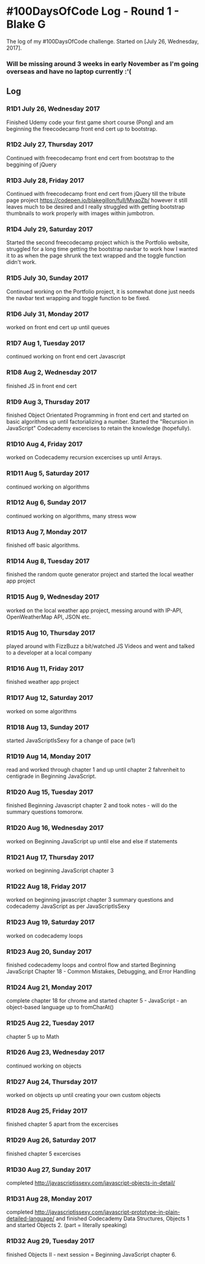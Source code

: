 # #100DaysOfCode Log - Round 1 - Blake G

The log of my #100DaysOfCode challenge. Started on [July 26, Wednesday, 2017].

### Will be missing around 3 weeks in early November as I'm going overseas and have no laptop currently :'(

## Log

### R1D1 July 26, Wednesday 2017
Finished Udemy code your first game short course (Pong) and am beginning the freecodecamp front end cert up to bootstrap.

### R1D2 July 27, Thursday 2017
Continued with freecodecamp front end cert from bootstrap to the beggining of jQuery

### R1D3 July 28, Friday 2017
Continued with freecodecamp front end cert from jQuery till the tribute page project https://codepen.io/blakegillon/full/MvaoZb/ however it still leaves much to be desired and I really struggled with getting bootstrap thumbnails to work properly with images within jumbotron.

### R1D4 July 29, Saturday 2017
Started the second freecodecamp project which is the Portfolio website, struggled for a long time getting the bootstrap navbar to work how I wanted it to as when the page shrunk the text wrapped and the toggle function didn't work.

### R1D5 July 30, Sunday 2017
Continued working on the Portfolio project, it is somewhat done just needs the navbar text wrapping and toggle function to be fixed.

### R1D6 July 31, Monday 2017
worked on front end cert up until queues

### R1D7 Aug 1, Tuesday 2017
continued working on front end cert Javascript

### R1D8 Aug 2, Wednesday 2017
finished JS in front end cert

### R1D9 Aug 3, Thursday 2017
finished Object Orientated Programming in front end cert and started on basic algorithms up until factorializing a number. Started the "Recursion in JavaScript" Codecademy excercises to retain the knowledge (hopefully).

### R1D10 Aug 4, Friday 2017
worked on Codecademy recursion excercises up until Arrays.

### R1D11 Aug 5, Saturday 2017
continued working on algorithms

### R1D12 Aug 6, Sunday 2017
continued working on algorithms, many stress wow

### R1D13 Aug 7, Monday 2017
finished off basic algorithms.

### R1D14 Aug 8, Tuesday 2017
finished the random quote generator project and started the local weather app project

### R1D15 Aug 9, Wednesday 2017
worked on the local weather app project, messing around with IP-API, OpenWeatherMap API, JSON etc.

### R1D15 Aug 10, Thursday 2017
played around with FizzBuzz a bit/watched JS Videos and went and talked to a developer at a local company

### R1D16 Aug 11, Friday 2017
finished weather app project 

### R1D17 Aug 12, Saturday 2017
worked on some algorithms

### R1D18 Aug 13, Sunday 2017
started JavaScriptIsSexy for a change of pace (w1)

### R1D19 Aug 14, Monday 2017
read and worked through chapter 1 and up until chapter 2 fahrenheit to centigrade in Beginning JavaScript.

### R1D20 Aug 15, Tuesday 2017
finished Beginning Javascript chapter 2 and took notes - will do the summary questions tomororw.

### R1D20 Aug 16, Wednesday 2017
worked on Beginning JavaScript up until else and else if statements

### R1D21 Aug 17, Thursday 2017
worked on beginning JavaScript chapter 3 

### R1D22 Aug 18, Friday 2017
worked on beginning javascript chapter 3 summary questions and codecademy JavaScript as per JavaScriptIsSexy

### R1D23 Aug 19, Saturday 2017
worked on codecademy loops

### R1D23 Aug 20, Sunday 2017
finished codecademy loops and control flow and started Beginning JavaScript Chapter 18 - Common Mistakes, Debugging, and Error Handling

### R1D24 Aug 21, Monday 2017
complete chapter 18 for chrome and started chapter 5 - JavaScript - an object-based language up to fromCharAt()

### R1D25 Aug 22, Tuesday 2017
chapter 5 up to Math 

### R1D26 Aug 23, Wednesday 2017
continued working on objects

### R1D27 Aug 24, Thursday 2017
worked on objects up until creating your own custom objects

### R1D28 Aug 25, Friday 2017
finished chapter 5 apart from the excercises

### R1D29 Aug 26, Saturday 2017
finished chapter 5 excercises

### R1D30 Aug 27, Sunday 2017
completed http://javascriptissexy.com/javascript-objects-in-detail/

### R1D31 Aug 28, Monday 2017
completed http://javascriptissexy.com/javascript-prototype-in-plain-detailed-language/ and finished Codecademy Data Structures, Objects 1 and started Objects 2. (part = literally speaking)

### R1D32 Aug 29, Tuesday 2017
finished Objects II - next session = Beginning JavaScript chapter 6.
